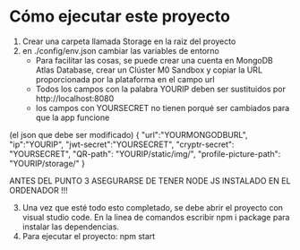 # Cómo ejecutar este proyecto

1. Crear una carpeta llamada Storage en la raiz del proyecto
2. en ./config/env.json cambiar las variables de entorno
    - Para facilitar las cosas, se puede crear una cuenta en MongoDB Atlas Database, crear un Clúster M0 Sandbox y copiar la URL proporcionada por la plataforma en el campo url
    - Todos los campos con la palabra YOURIP deben ser sustituidos por http://localhost:8080
    - los campos con YOURSECRET no tienen porqué ser cambiados para que la app funcione

(el json que debe ser modificado)
     {
    "url":"YOURMONGODBURL",
    "ip":"YOURIP",
    "jwt-secret":"YOURSECRET",
    "cryptr-secret": "YOURSECRET",
    "QR-path": "YOURIP/static/img/",
    "profile-picture-path": "YOURIP/storage/"
    }

ANTES DEL PUNTO 3 ASEGURARSE DE TENER NODE JS INSTALADO EN EL ORDENADOR !!!

3. Una vez que esté todo esto completado, se debe abrir el proyecto con visual studio code. En la linea de comandos escribir npm i package para instalar las dependencias. 
4. Para ejecutar el proyecto: npm start

